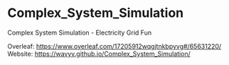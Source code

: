 # Complex_System_Simulation
Complex System Simulation - Electricity Grid Fun

Overleaf: https://www.overleaf.com/17205912wqgjtnkbpyvg#/65631220/
Website: https://wavyv.github.io/Complex_System_Simulation/
